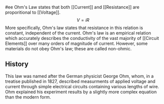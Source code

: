 #ee
Ohm's Law states that both [[Current]] and [[Resistance]] are proporitional to [[Voltage]].
$$ V = iR $$
More specifically, Ohm's law states that resistance in this relation is constant, independent of the current. Ohm's law is an empirical relation which accurately describes the conductivity of the vast majority of [[Circuit Elements]] over many orders of magnitude of current. However, some materials do not obey Ohm's law; these are called non-ohmic.

## History
This law was named after the German physicist George Ohm, whom, in a treatise published in 1827, described measurments of applied voltage and current through simple electrical circuits containing various lengths of wire. Ohm explained his experiment results by a slightly more complex equation than the modern form.
